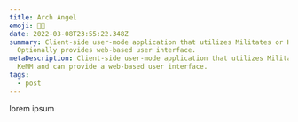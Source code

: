 ```yaml
---
title: Arch Angel
emoji: 👼🏽
date: 2022-03-08T23:55:22.348Z
summary: Client-side user-mode application that utilizes Militates or KeMM.
  Optionally provides web-based user interface.
metaDescription: Client-side user-mode application that utilizes Militates or
  KeMM and can provide a web-based user interface.
tags:
  - post
---
```

lorem ipsum
